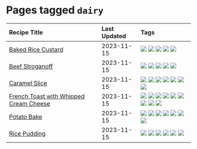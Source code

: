 # Pages tagged `dairy`

|Recipe Title|Last Updated|Tags
|:---|:---|:---|
|[Baked Rice Custard](../recipes/bakedricecustard.md)|2023-11-15|[![](https://img.shields.io/badge/tag-baked-f1d19f)](../tags/baked.md) [![](https://img.shields.io/badge/tag-dairy-bb15fd)](../tags/dairy.md) [![](https://img.shields.io/badge/tag-dessert-4e6ea)](../tags/dessert.md) [![](https://img.shields.io/badge/tag-rice-acbc2f)](../tags/rice.md) [![](https://img.shields.io/badge/tag-vegetarian-5d33f3)](../tags/vegetarian.md)|
|[Beef Stroganoff](../recipes/beefstroganoff.md)|2023-11-15|[![](https://img.shields.io/badge/tag-beef-28ab17)](../tags/beef.md) [![](https://img.shields.io/badge/tag-dairy-bb15fd)](../tags/dairy.md) [![](https://img.shields.io/badge/tag-dinner-ad1215)](../tags/dinner.md) [![](https://img.shields.io/badge/tag-russian-ab4f55)](../tags/russian.md) [![](https://img.shields.io/badge/tag-stovetop-42963a)](../tags/stovetop.md)|
|[Caramel Slice](../recipes/caramelslice.md)|2023-11-15|[![](https://img.shields.io/badge/tag-amazing-c6d429)](../tags/amazing.md) [![](https://img.shields.io/badge/tag-baked-f1d19f)](../tags/baked.md) [![](https://img.shields.io/badge/tag-chocolate-b6c680)](../tags/chocolate.md) [![](https://img.shields.io/badge/tag-dairy-bb15fd)](../tags/dairy.md) [![](https://img.shields.io/badge/tag-dessert-4e6ea)](../tags/dessert.md) [![](https://img.shields.io/badge/tag-long_prep_time-91514)](../tags/long_prep_time.md) [![](https://img.shields.io/badge/tag-vegetarian-5d33f3)](../tags/vegetarian.md)|
|[French Toast with Whipped Cream Cheese](../recipes/frenchtoastwhippedcreamcheese.md)|2023-11-15|[![](https://img.shields.io/badge/tag-amazing-c6d429)](../tags/amazing.md) [![](https://img.shields.io/badge/tag-breakfast-659a8f)](../tags/breakfast.md) [![](https://img.shields.io/badge/tag-dairy-bb15fd)](../tags/dairy.md) [![](https://img.shields.io/badge/tag-dessert-4e6ea)](../tags/dessert.md) [![](https://img.shields.io/badge/tag-fried-1754e4)](../tags/fried.md) [![](https://img.shields.io/badge/tag-large_quantity-8344b1)](../tags/large_quantity.md) [![](https://img.shields.io/badge/tag-messy-d4602a)](../tags/messy.md) [![](https://img.shields.io/badge/tag-mine-427cd)](../tags/mine.md) [![](https://img.shields.io/badge/tag-vegetarian-5d33f3)](../tags/vegetarian.md)|
|[Potato Bake](../recipes/potatobake.md)|2023-11-15|[![](https://img.shields.io/badge/tag-baked-f1d19f)](../tags/baked.md) [![](https://img.shields.io/badge/tag-cheesey-8f457a)](../tags/cheesey.md) [![](https://img.shields.io/badge/tag-dairy-bb15fd)](../tags/dairy.md) [![](https://img.shields.io/badge/tag-potato-eadebe)](../tags/potato.md) [![](https://img.shields.io/badge/tag-savoury-5b6ac0)](../tags/savoury.md) [![](https://img.shields.io/badge/tag-sides-b7439e)](../tags/sides.md) [![](https://img.shields.io/badge/tag-vegetarian-5d33f3)](../tags/vegetarian.md)|
|[Rice Pudding](../recipes/ricepudding.md)|2023-11-15|[![](https://img.shields.io/badge/tag-dairy-bb15fd)](../tags/dairy.md) [![](https://img.shields.io/badge/tag-dessert-4e6ea)](../tags/dessert.md) [![](https://img.shields.io/badge/tag-easy-8a534c)](../tags/easy.md) [![](https://img.shields.io/badge/tag-rice-acbc2f)](../tags/rice.md) [![](https://img.shields.io/badge/tag-rice_cooker-99d437)](../tags/rice_cooker.md) [![](https://img.shields.io/badge/tag-vegetarian-5d33f3)](../tags/vegetarian.md)|